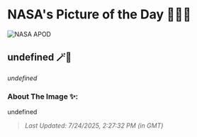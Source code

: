 
# NASA's Picture of the Day 🧑‍🚀💫

  ![NASA APOD](undefined)
  
  ## undefined 🪄🌌
  
  _undefined_
  
  ### About The Image ✨: 
  
  undefined
  
  
  
  > _Last Updated: 7/24/2025, 2:27:32 PM (in GMT)_
  